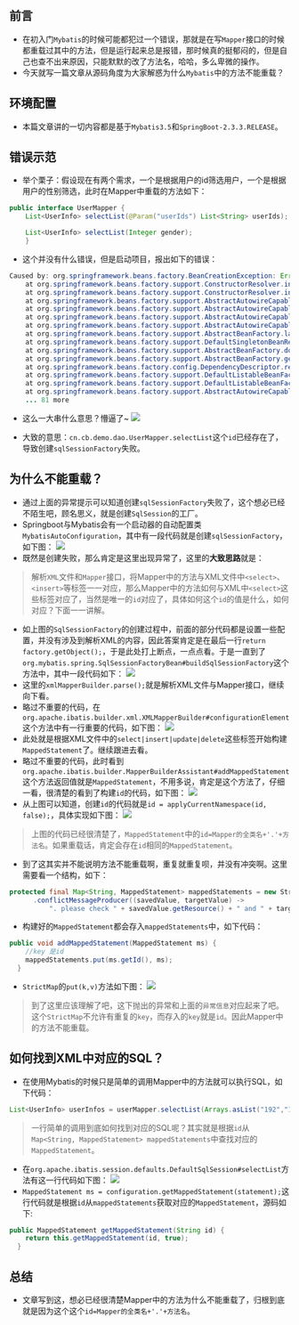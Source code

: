 
## 前言
- 在初入门`Mybatis`的时候可能都犯过一个错误，那就是在写`Mapper`接口的时候都重载过其中的方法，但是运行起来总是报错，那时候真的挺郁闷的，但是自己也查不出来原因，只能默默的改了方法名，哈哈，多么卑微的操作。
- 今天就写一篇文章从源码角度为大家解惑为什么`Mybatis`中的方法不能重载？

## 环境配置
- 本篇文章讲的一切内容都是基于`Mybatis3.5`和`SpringBoot-2.3.3.RELEASE`。

## 错误示范
- 举个栗子：假设现在有两个需求，一个是根据用户的id筛选用户，一个是根据用户的性别筛选，此时在Mapper中重载的方法如下：
```java
public interface UserMapper {
    List<UserInfo> selectList(@Param("userIds") List<String> userIds);

    List<UserInfo> selectList(Integer gender);
    }
```

- 这个并没有什么错误，但是启动项目，报出如下的错误：
```java
Caused by: org.springframework.beans.factory.BeanCreationException: Error creating bean with name 'sqlSessionFactory' defined in class path resource [org/mybatis/spring/boot/autoconfigure/MybatisAutoConfiguration.class]: Bean instantiation via factory method failed; nested exception is org.springframework.beans.BeanInstantiationException: Failed to instantiate [org.apache.ibatis.session.SqlSessionFactory]: Factory method 'sqlSessionFactory' threw exception; nested exception is org.springframework.core.NestedIOException: Failed to parse mapping resource: 'file [H:\work_project\demo\target\classes\mapper\UserInfoMapper.xml]'; nested exception is org.apache.ibatis.builder.BuilderException: Error parsing Mapper XML. The XML location is 'file [H:\work_project\demo\target\classes\mapper\UserInfoMapper.xml]'. Cause: java.lang.IllegalArgumentException: Mapped Statements collection already contains value for cn.cb.demo.dao.UserMapper.selectList. please check file [H:\work_project\demo\target\classes\mapper\UserInfoMapper.xml] and file [H:\work_project\demo\target\classes\mapper\UserInfoMapper.xml]
	at org.springframework.beans.factory.support.ConstructorResolver.instantiate(ConstructorResolver.java:655)
	at org.springframework.beans.factory.support.ConstructorResolver.instantiateUsingFactoryMethod(ConstructorResolver.java:635)
	at org.springframework.beans.factory.support.AbstractAutowireCapableBeanFactory.instantiateUsingFactoryMethod(AbstractAutowireCapableBeanFactory.java:1336)
	at org.springframework.beans.factory.support.AbstractAutowireCapableBeanFactory.createBeanInstance(AbstractAutowireCapableBeanFactory.java:1176)
	at org.springframework.beans.factory.support.AbstractAutowireCapableBeanFactory.doCreateBean(AbstractAutowireCapableBeanFactory.java:556)
	at org.springframework.beans.factory.support.AbstractAutowireCapableBeanFactory.createBean(AbstractAutowireCapableBeanFactory.java:516)
	at org.springframework.beans.factory.support.AbstractBeanFactory.lambda$doGetBean$0(AbstractBeanFactory.java:324)
	at org.springframework.beans.factory.support.DefaultSingletonBeanRegistry.getSingleton(DefaultSingletonBeanRegistry.java:226)
	at org.springframework.beans.factory.support.AbstractBeanFactory.doGetBean(AbstractBeanFactory.java:322)
	at org.springframework.beans.factory.support.AbstractBeanFactory.getBean(AbstractBeanFactory.java:202)
	at org.springframework.beans.factory.config.DependencyDescriptor.resolveCandidate(DependencyDescriptor.java:276)
	at org.springframework.beans.factory.support.DefaultListableBeanFactory.doResolveDependency(DefaultListableBeanFactory.java:1307)
	at org.springframework.beans.factory.support.DefaultListableBeanFactory.resolveDependency(DefaultListableBeanFactory.java:1227)
	at org.springframework.beans.factory.support.AbstractAutowireCapableBeanFactory.autowireByType(AbstractAutowireCapableBeanFactory.java:1509)
	... 81 more
```
- 这么一大串什么意思？懵逼了~
  ![](https://www.java-family.cn/BlogImage/Mybaits%E4%B8%AD%E7%9A%84%E6%96%B9%E6%B3%95%E4%B8%BA%E4%BB%80%E4%B9%88%E4%B8%8D%E8%83%BD%E9%87%8D%E8%BD%BD%EF%BC%9F/1.jpg)

- 大致的意思：`cn.cb.demo.dao.UserMapper.selectList`这个`id`已经存在了，导致创建`sqlSessionFactory`失败。


## 为什么不能重载？
- 通过上面的异常提示可以知道创建`sqlSessionFactory`失败了，这个想必已经不陌生吧，顾名思义，就是创建`SqlSession`的工厂。
- Springboot与Mybatis会有一个启动器的自动配置类`MybatisAutoConfiguration`，其中有一段代码就是创建`sqlSessionFactory`，如下图：
  ![](https://www.java-family.cn/BlogImage/Mybaits%E4%B8%AD%E7%9A%84%E6%96%B9%E6%B3%95%E4%B8%BA%E4%BB%80%E4%B9%88%E4%B8%8D%E8%83%BD%E9%87%8D%E8%BD%BD%EF%BC%9F/2.png)
- 既然是创建失败，那么肯定是这里出现异常了，这里的**大致思路**就是：
> 解析`XML`文件和`Mapper`接口，将Mapper中的方法与XML文件中`<select>`、`<insert>`等标签一一对应，那么Mapper中的方法如何与XML中`<select>`这些标签对应了，当然是唯一的`id`对应了，具体如何这个`id`的值是什么，如何对应？下面一一讲解。
- 如上图的`SqlSessionFactory`的创建过程中，前面的部分代码都是设置一些配置，并没有涉及到解析XML的内容，因此答案肯定是在最后一行`return factory.getObject();`，于是此处打上断点，一点点看。于是一直到了`org.mybatis.spring.SqlSessionFactoryBean#buildSqlSessionFactory`这个方法中，其中一段代码如下：
  ![](https://www.java-family.cn/BlogImage/Mybaits%E4%B8%AD%E7%9A%84%E6%96%B9%E6%B3%95%E4%B8%BA%E4%BB%80%E4%B9%88%E4%B8%8D%E8%83%BD%E9%87%8D%E8%BD%BD%EF%BC%9F/3.png)
- 这里的`xmlMapperBuilder.parse();`就是解析XML文件与Mapper接口，继续向下看。
- 略过不重要的代码，在`org.apache.ibatis.builder.xml.XMLMapperBuilder#configurationElement`这个方法中有一行重要的代码，如下图：
  ![](https://www.java-family.cn/BlogImage/Mybaits%E4%B8%AD%E7%9A%84%E6%96%B9%E6%B3%95%E4%B8%BA%E4%BB%80%E4%B9%88%E4%B8%8D%E8%83%BD%E9%87%8D%E8%BD%BD%EF%BC%9F/4.png)
- 此处就是根据XML文件中的`select|insert|update|delete`这些标签开始构建`MappedStatement`了。继续跟进去看。
- 略过不重要的代码，此时看到`org.apache.ibatis.builder.MapperBuilderAssistant#addMappedStatement`这个方法返回值就是`MappedStatement`，不用多说，肯定是这个方法了，仔细一看，很清楚的看到了构建`id`的代码，如下图：
  ![](https://www.java-family.cn/BlogImage/Mybaits%E4%B8%AD%E7%9A%84%E6%96%B9%E6%B3%95%E4%B8%BA%E4%BB%80%E4%B9%88%E4%B8%8D%E8%83%BD%E9%87%8D%E8%BD%BD%EF%BC%9F/5.png)
- 从上图可以知道，创建`id`的代码就是`id = applyCurrentNamespace(id, false);`，具体实现如下图：
  ![](https://www.java-family.cn/BlogImage/Mybaits%E4%B8%AD%E7%9A%84%E6%96%B9%E6%B3%95%E4%B8%BA%E4%BB%80%E4%B9%88%E4%B8%8D%E8%83%BD%E9%87%8D%E8%BD%BD%EF%BC%9F/6.png)
> 上图的代码已经很清楚了，`MappedStatement`中的`id=Mapper的全类名+'.'+方法名`。如果重载话，肯定会存在`id`相同的`MappedStatement`。

- 到了这其实并不能说明方法不能重载啊，重复就重复呗，并没有冲突啊。这里需要看一个结构，如下：
```java
protected final Map<String, MappedStatement> mappedStatements = new StrictMap<MappedStatement>("Mapped Statements collection")
      .conflictMessageProducer((savedValue, targetValue) ->
          ". please check " + savedValue.getResource() + " and " + targetValue.getResource());
```
- 构建好的`MappedStatement`都会存入`mappedStatements`中，如下代码：
```java
public void addMappedStatement(MappedStatement ms) {
    //key 是id 
    mappedStatements.put(ms.getId(), ms);
  }
```
- `StrictMap`的`put(k,v)`方法如下图：
  ![](https://www.java-family.cn/BlogImage/Mybaits%E4%B8%AD%E7%9A%84%E6%96%B9%E6%B3%95%E4%B8%BA%E4%BB%80%E4%B9%88%E4%B8%8D%E8%83%BD%E9%87%8D%E8%BD%BD%EF%BC%9F/7.png)

> 到了这里应该理解了吧，这下抛出的异常和上面的`异常信息`对应起来了吧。这个`StrictMap`不允许有重复的`key`，而存入的`key`就是`id`。因此Mapper中的方法不能重载。

## 如何找到XML中对应的SQL？
- 在使用Mybatis的时候只是简单的调用Mapper中的方法就可以执行SQL，如下代码：
```java
List<UserInfo> userInfos = userMapper.selectList(Arrays.asList("192","198"));
```
> 一行简单的调用到底如何找到对应的SQL呢？其实就是根据`id`从`Map<String, MappedStatement> mappedStatements`中查找对应的`MappedStatement`。

- 在`org.apache.ibatis.session.defaults.DefaultSqlSession#selectList`方法有这一行代码如下图：
  ![](https://www.java-family.cn/BlogImage/Mybaits%E4%B8%AD%E7%9A%84%E6%96%B9%E6%B3%95%E4%B8%BA%E4%BB%80%E4%B9%88%E4%B8%8D%E8%83%BD%E9%87%8D%E8%BD%BD%EF%BC%9F/8.png)
- `MappedStatement ms = configuration.getMappedStatement(statement);`这行代码就是根据`id`从`mappedStatements`获取对应的`MappedStatement`，源码如下:
```java
public MappedStatement getMappedStatement(String id) {
    return this.getMappedStatement(id, true);
  }
```

## 总结
- 文章写到这，想必已经很清楚Mapper中的方法为什么不能重载了，归根到底就是因为这个这个`id=Mapper的全类名+'.'+方法名`。


